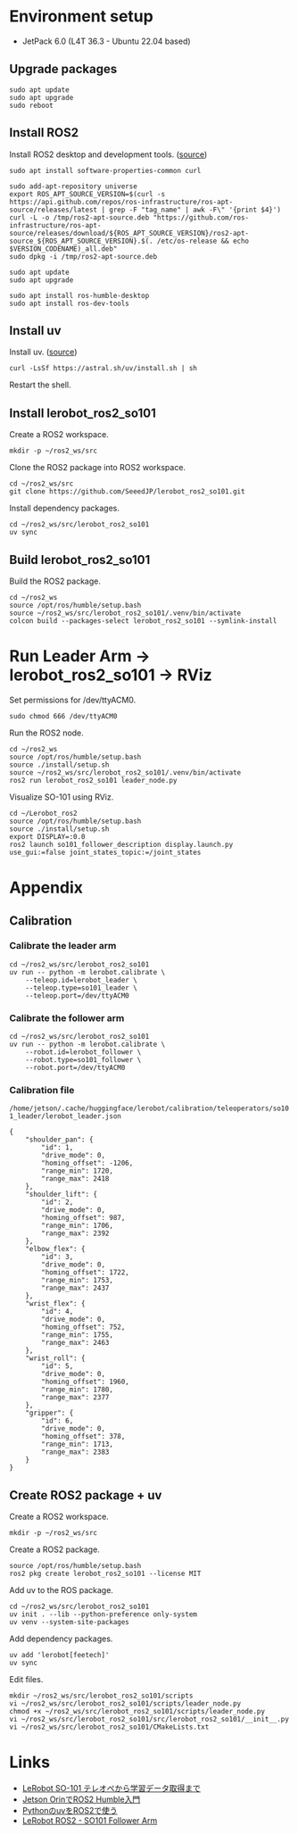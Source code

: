 # Environment setup

* JetPack 6.0 (L4T 36.3 - Ubuntu 22.04 based)

## Upgrade packages

```
sudo apt update
sudo apt upgrade
sudo reboot
```

## Install ROS2

Install ROS2 desktop and development tools. ([source](https://docs.ros.org/en/humble/Installation/Ubuntu-Install-Debs.html))

```
sudo apt install software-properties-common curl

sudo add-apt-repository universe
export ROS_APT_SOURCE_VERSION=$(curl -s https://api.github.com/repos/ros-infrastructure/ros-apt-source/releases/latest | grep -F "tag_name" | awk -F\" '{print $4}')
curl -L -o /tmp/ros2-apt-source.deb "https://github.com/ros-infrastructure/ros-apt-source/releases/download/${ROS_APT_SOURCE_VERSION}/ros2-apt-source_${ROS_APT_SOURCE_VERSION}.$(. /etc/os-release && echo $VERSION_CODENAME)_all.deb"
sudo dpkg -i /tmp/ros2-apt-source.deb

sudo apt update
sudo apt upgrade

sudo apt install ros-humble-desktop
sudo apt install ros-dev-tools
```

## Install uv

Install uv. ([source](https://docs.astral.sh/uv/getting-started/installation/))

```
curl -LsSf https://astral.sh/uv/install.sh | sh
```

Restart the shell.

## Install lerobot_ros2_so101

Create a ROS2 workspace.

```
mkdir -p ~/ros2_ws/src
```

Clone the ROS2 package into ROS2 workspace.

```
cd ~/ros2_ws/src
git clone https://github.com/SeeedJP/lerobot_ros2_so101.git
```

Install dependency packages.

```
cd ~/ros2_ws/src/lerobot_ros2_so101
uv sync
```

## Build lerobot_ros2_so101

Build the ROS2 package.

```
cd ~/ros2_ws
source /opt/ros/humble/setup.bash
source ~/ros2_ws/src/lerobot_ros2_so101/.venv/bin/activate
colcon build --packages-select lerobot_ros2_so101 --symlink-install
```

# Run Leader Arm -> lerobot_ros2_so101 -> RViz

Set permissions for /dev/ttyACM0.

```
sudo chmod 666 /dev/ttyACM0
```

Run the ROS2 node.

```
cd ~/ros2_ws
source /opt/ros/humble/setup.bash
source ./install/setup.sh
source ~/ros2_ws/src/lerobot_ros2_so101/.venv/bin/activate
ros2 run lerobot_ros2_so101 leader_node.py
```

Visualize SO-101 using RViz.

```
cd ~/Lerobot_ros2
source /opt/ros/humble/setup.bash
source ./install/setup.sh
export DISPLAY=:0.0
ros2 launch so101_follower_description display.launch.py use_gui:=false joint_states_topic:=/joint_states
```

# Appendix

## Calibration

### Calibrate the leader arm

```
cd ~/ros2_ws/src/lerobot_ros2_so101
uv run -- python -m lerobot.calibrate \
    --teleop.id=lerobot_leader \
    --teleop.type=so101_leader \
    --teleop.port=/dev/ttyACM0
```

### Calibrate the follower arm

```
cd ~/ros2_ws/src/lerobot_ros2_so101
uv run -- python -m lerobot.calibrate \
    --robot.id=lerobot_follower \
    --robot.type=so101_follower \
    --robot.port=/dev/ttyACM0
```

### Calibration file

`/home/jetson/.cache/huggingface/lerobot/calibration/teleoperators/so101_leader/lerobot_leader.json`

```
{
    "shoulder_pan": {
        "id": 1,
        "drive_mode": 0,
        "homing_offset": -1206,
        "range_min": 1720,
        "range_max": 2418
    },
    "shoulder_lift": {
        "id": 2,
        "drive_mode": 0,
        "homing_offset": 987,
        "range_min": 1706,
        "range_max": 2392
    },
    "elbow_flex": {
        "id": 3,
        "drive_mode": 0,
        "homing_offset": 1722,
        "range_min": 1753,
        "range_max": 2437
    },
    "wrist_flex": {
        "id": 4,
        "drive_mode": 0,
        "homing_offset": 752,
        "range_min": 1755,
        "range_max": 2463
    },
    "wrist_roll": {
        "id": 5,
        "drive_mode": 0,
        "homing_offset": 1960,
        "range_min": 1780,
        "range_max": 2377
    },
    "gripper": {
        "id": 6,
        "drive_mode": 0,
        "homing_offset": 378,
        "range_min": 1713,
        "range_max": 2383
    }
}
```

## Create ROS2 package + uv

Create a ROS2 workspace.

```
mkdir -p ~/ros2_ws/src
```

Create a ROS2 package.

```
source /opt/ros/humble/setup.bash
ros2 pkg create lerobot_ros2_so101 --license MIT
```

Add uv to the ROS package.

```
cd ~/ros2_ws/src/lerobot_ros2_so101
uv init . --lib --python-preference only-system
uv venv --system-site-packages
```

Add dependency packages.

```
uv add 'lerobot[feetech]'
uv sync
```

Edit files.

```
mkdir ~/ros2_ws/src/lerobot_ros2_so101/scripts
vi ~/ros2_ws/src/lerobot_ros2_so101/scripts/leader_node.py
chmod +x ~/ros2_ws/src/lerobot_ros2_so101/scripts/leader_node.py
vi ~/ros2_ws/src/lerobot_ros2_so101/src/lerobot_ros2_so101/__init__.py
vi ~/ros2_ws/src/lerobot_ros2_so101/CMakeLists.txt
```

# Links

* [LeRobot SO-101 テレオペから学習データ取得まで](https://zenn.dev/karaage0703/articles/8042463b476fbf)
* [Jetson OrinでROS2 Humble入門](https://zenn.dev/karaage0703/articles/d778d660703c0b)
* [PythonのuvをROS2で使う](https://qiita.com/GesonAnko/items/510eeade1f8ada302b9b)
* [LeRobot ROS2 - SO101 Follower Arm](https://github.com/AgRoboticsResearch/Lerobot_ros2)
